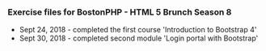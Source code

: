 ### Exercise files for BostonPHP - HTML 5 Brunch Season 8
* Sept 24, 2018 - completed the first course 'Introduction to Bootstrap 4'
* Sept 30, 2018 - completed second module 'Login portal with Bootstrap'